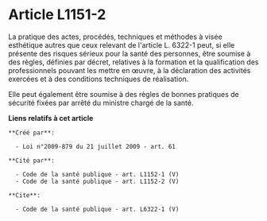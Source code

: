 # Article L1151-2

La pratique des actes, procédés, techniques et méthodes à visée esthétique autres que ceux relevant de l'article L. 6322-1
peut, si elle présente des risques sérieux pour la santé des personnes, être soumise à des règles, définies par décret,
relatives à la formation et la qualification des professionnels pouvant les mettre en œuvre, à la déclaration des activités
exercées et à des conditions techniques de réalisation. 

Elle peut également être soumise à des règles de bonnes pratiques de sécurité fixées par arrêté du ministre chargé de la
santé.

**Liens relatifs à cet article**

	**Créé par**:

	  - Loi n°2009-879 du 21 juillet 2009 - art. 61

	**Cité par**:

	  - Code de la santé publique - art. L1152-1 (V)
	  - Code de la santé publique - art. L1152-2 (V)

	**Cite**:

	  - Code de la santé publique - art. L6322-1 (V)
